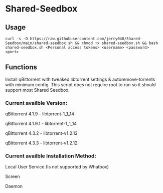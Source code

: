 # Shared-Seedbox
## Usage
`curl -s -O https://raw.githubusercontent.com/jerry048/Shared-Seedbox/main/shared-seedbox.sh && chmod +x shared-seedbox.sh && bash shared-seedbox.sh <Personal access tokens> <username> <password> <port>`
## Functions
Install qBittorrent with tweaked libtorrent settings & autoremove-torrents with minimum config. This script does not require root to run so it should support most Shared Seedbox.
### Current availble Version:
qBittorrent 4.1.9 - libtorrent-1_1_14

qBittorrent 4.1.9.1 - libtorrent-1_1_14

qBittorrent 4.3.2 - libtorrent-v1.2.12

qBittorrent 4.3.3 - libtorrent-v1.2.12
### Current availble Installation Method:
Local User Service (Is not supported by Whatbox)

Screen

Daemon
